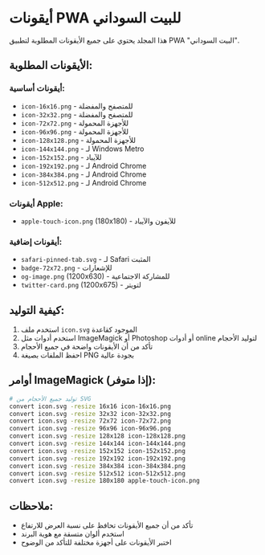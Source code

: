 # أيقونات PWA للبيت السوداني

هذا المجلد يحتوي على جميع الأيقونات المطلوبة لتطبيق PWA "البيت السوداني".

## الأيقونات المطلوبة:

### أيقونات أساسية:
- `icon-16x16.png` - للمتصفح والمفضلة
- `icon-32x32.png` - للمتصفح والمفضلة  
- `icon-72x72.png` - للأجهزة المحمولة
- `icon-96x96.png` - للأجهزة المحمولة
- `icon-128x128.png` - للأجهزة المحمولة
- `icon-144x144.png` - لـ Windows Metro
- `icon-152x152.png` - للآيباد
- `icon-192x192.png` - لـ Android Chrome
- `icon-384x384.png` - لـ Android Chrome
- `icon-512x512.png` - لـ Android Chrome

### أيقونات Apple:
- `apple-touch-icon.png` (180x180) - للآيفون والآيباد

### أيقونات إضافية:
- `safari-pinned-tab.svg` - لـ Safari المثبت
- `badge-72x72.png` - للإشعارات
- `og-image.png` (1200x630) - للمشاركة الاجتماعية
- `twitter-card.png` (1200x675) - لتويتر

## كيفية التوليد:

1. استخدم ملف `icon.svg` الموجود كقاعدة
2. استخدم أدوات مثل ImageMagick أو Photoshop أو أدوات online لتوليد الأحجام
3. تأكد من أن الأيقونات واضحة في جميع الأحجام
4. احفظ الملفات بصيغة PNG بجودة عالية

## أوامر ImageMagick (إذا متوفر):

```bash
# توليد جميع الأحجام من SVG
convert icon.svg -resize 16x16 icon-16x16.png
convert icon.svg -resize 32x32 icon-32x32.png
convert icon.svg -resize 72x72 icon-72x72.png
convert icon.svg -resize 96x96 icon-96x96.png
convert icon.svg -resize 128x128 icon-128x128.png
convert icon.svg -resize 144x144 icon-144x144.png
convert icon.svg -resize 152x152 icon-152x152.png
convert icon.svg -resize 192x192 icon-192x192.png
convert icon.svg -resize 384x384 icon-384x384.png
convert icon.svg -resize 512x512 icon-512x512.png
convert icon.svg -resize 180x180 apple-touch-icon.png
```

## ملاحظات:
- تأكد من أن جميع الأيقونات تحافظ على نسبة العرض للارتفاع
- استخدم ألوان متسقة مع هوية البرند
- اختبر الأيقونات على أجهزة مختلفة للتأكد من الوضوح
